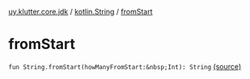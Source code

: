 [uy.klutter.core.jdk](../index.md) / [kotlin.String](index.md) / [fromStart](.)


# fromStart
`fun String.fromStart(howManyFromStart:&nbsp;Int): String` [(source)](https://github.com/kohesive/klutter/blob/master/core-jdk6/src/main/kotlin/uy/klutter/core/jdk/Strings.kt#L4)



